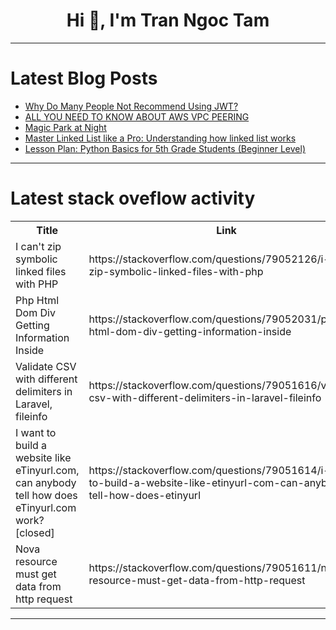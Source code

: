 <h1 align="center">Hi 👋, I'm Tran Ngoc Tam</h1>

---

# Latest Blog Posts 
<!-- BLOG-POST-LIST:START -->
- [Why Do Many People Not Recommend Using JWT?](https://dev.to/safdarali/why-do-many-people-not-recommend-using-jwt-1ol5)
- [ALL YOU NEED TO KNOW ABOUT AWS VPC PEERING](https://dev.to/dheecloud/all-you-need-to-know-about-aws-vpc-peering-1fjl)
- [Magic Park at Night](https://dev.to/babar_ali/magic-park-at-night-3880)
- [Master Linked List like a Pro: Understanding how linked list works](https://dev.to/emmanuelayinde/master-linked-list-like-a-pro-understanding-how-linked-list-works-2iga)
- [Lesson Plan: Python Basics for 5th Grade Students &lpar;Beginner Level&rpar;](https://dev.to/tobidelly/lesson-plan-python-basics-for-5th-grade-students-beginner-level-5dfm)
<!-- BLOG-POST-LIST:END -->

---

# Latest stack oveflow activity
<table>
  <tr><th>Title</th><th>Link</th></tr>
  <!-- STACKOVERFLOW:START --><tr><td>I can&#39;t zip symbolic linked files with PHP</td><td>https://stackoverflow.com/questions/79052126/i-cant-zip-symbolic-linked-files-with-php</td></tr><tr><td>Php Html Dom Div Getting Information Inside</td><td>https://stackoverflow.com/questions/79052031/php-html-dom-div-getting-information-inside</td></tr><tr><td>Validate CSV with different delimiters in Laravel, fileinfo</td><td>https://stackoverflow.com/questions/79051616/validate-csv-with-different-delimiters-in-laravel-fileinfo</td></tr><tr><td>I want to build a website like eTinyurl.com, can anybody tell how does eTinyurl.com work? [closed]</td><td>https://stackoverflow.com/questions/79051614/i-want-to-build-a-website-like-etinyurl-com-can-anybody-tell-how-does-etinyurl</td></tr><tr><td>Nova resource must get data from http request</td><td>https://stackoverflow.com/questions/79051611/nova-resource-must-get-data-from-http-request</td></tr><!-- STACKOVERFLOW:END -->
</table>

---


